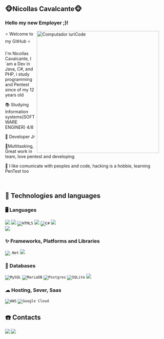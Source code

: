 ## ​🐵​Nicollas Cavalcante🐵
### Hello my new Employer ;)! 

<img src="https://th.bing.com/th/id/R.6e4b4c1c7cc0ff4a4e9b74a410c1947e?rik=fzhJWJumJCQlTQ&pid=ImgRaw&r=0" min-width="400px" max-width="400px" width="400px" align="right" alt="Computador iuriCode">

<p align="left"> 
​⭐​ Welcome to my GitHub ​⭐​ <br><br>
 I'm Nicollas Cavalcante, I´am a Dev in Java, C#, and PHP, i study programming and Pentest since of my 12 years old
</p>

<p align="left">
  📚 Studying Information systems(SOFTWARE ENGINER) 4/8 
</p>

<p align="left">
  💼 Developer Jr
  
</p>

<p align="left">
  🤹Multitasking, Great work in team, love pentest and developing
</p>

<p align="left">
  🥰 I like comunicate with peoples and code, hacking is a hobbie, learning PenTest too
</p>
<br>


</p> 

## 🚀 Technologies and languages

### 🖥 Languages

<code><img src="https://img.shields.io/badge/-php%20-blue?style=for-the-badge&logo=PHP&logoColor=white"></code>
<code><img src="https://img.shields.io/badge/JavaScript-323330?style=for-the-badge&logo=javascript&logoColor=F7DF1E"/></code>
<code>![HTML5](https://img.shields.io/badge/html5-%23E34F26.svg?style=for-the-badge&logo=html5&logoColor=white)</code>
<code><img src="https://img.shields.io/badge/CSS3-1572B6?style=for-the-badge&logo=css3&logoColor=white"/></code>
<code>![C#](https://img.shields.io/badge/c%23-%23239120.svg?style=for-the-badge&logo=c-sharp&logoColor=white)</code>
<code><img src="https://img.shields.io/badge/C%2B%2B-00599C?style=for-the-badge&logo=c%2B%2B&logoColor=white"> </code>
<code><img src="https://img.shields.io/badge/Python-14354C?style=for-the-badge&logo=python&logoColor=white"> </code>


### ✨ Frameworks, Platforms and Libraries

<code>![.Net](https://img.shields.io/badge/.NET-5C2D91?style=for-the-badge&logo=.net&logoColor=white)</code>
<code><img src="https://img.shields.io/badge/Git-E34F26?style=for-the-badge&logo=git&logoColor=white"/></code>


### 💾 Databases

<code>![MySQL](https://img.shields.io/badge/mysql-%2300f.svg?style=for-the-badge&logo=mysql&logoColor=white)</code>
<code>![MariaDB](https://img.shields.io/badge/MariaDB-003545?style=for-the-badge&logo=mariadb&logoColor=white)</code>
<code>![Postgres](https://img.shields.io/badge/postgres-%23316192.svg?style=for-the-badge&logo=postgresql&logoColor=white)</code>
<code>![SQLite](https://img.shields.io/badge/sqlite-%2307405e.svg?style=for-the-badge&logo=sqlite&logoColor=white)</code>
<code><img src="https://img.shields.io/badge/MongoDB-4EA94B?style=for-the-badge&logo=mongodb&logoColor=white"/></code>

### ☁ Hosting, Sever, Saas

<code>![AWS](https://img.shields.io/badge/AWS-%23FF9900.svg?style=for-the-badge&logo=amazon-aws&logoColor=white)</code>
<code>![Google Cloud](https://img.shields.io/badge/GoogleCloud-%234285F4.svg?style=for-the-badge&logo=google-cloud&logoColor=white)</code>





## ☎️ Contacts
  <a href = "mailto:nicollas0123@hotmail.com"><img align="left" src="https://img.shields.io/badge/Gmail-D14836?style=for-the-badge&logo=gmail&logoColor=white" target="_blank"></a>
  <a href = "https://www.linkedin.com/in/nicollas-cavalcante-57aa02210"><img align="left" src="https://img.shields.io/badge/LinkedIn-0077B5?style=for-the-badge&logo=linkedin&logoColor=white" target="_blank"></a>
  <br><br>
  




